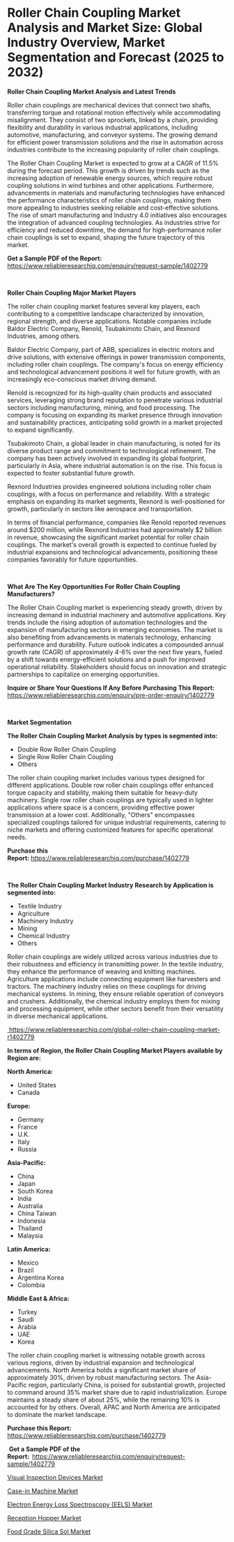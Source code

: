 <p><h1>Roller Chain Coupling Market Analysis and Market Size: Global Industry Overview, Market Segmentation and Forecast (2025 to 2032)</h1></p><p><strong>Roller Chain Coupling Market Analysis and Latest Trends</strong></p>
<p><p>Roller chain couplings are mechanical devices that connect two shafts, transferring torque and rotational motion effectively while accommodating misalignment. They consist of two sprockets, linked by a chain, providing flexibility and durability in various industrial applications, including automotive, manufacturing, and conveyor systems. The growing demand for efficient power transmission solutions and the rise in automation across industries contribute to the increasing popularity of roller chain couplings.</p><p>The Roller Chain Coupling Market is expected to grow at a CAGR of 11.5% during the forecast period. This growth is driven by trends such as the increasing adoption of renewable energy sources, which require robust coupling solutions in wind turbines and other applications. Furthermore, advancements in materials and manufacturing technologies have enhanced the performance characteristics of roller chain couplings, making them more appealing to industries seeking reliable and cost-effective solutions. The rise of smart manufacturing and Industry 4.0 initiatives also encourages the integration of advanced coupling technologies. As industries strive for efficiency and reduced downtime, the demand for high-performance roller chain couplings is set to expand, shaping the future trajectory of this market.</p></p>
<p><strong>Get a Sample PDF of the Report:&nbsp;</strong> <a href="https://www.reliableresearchiq.com/enquiry/request-sample/1402779?utm_campaign=1896&utm_medium=2&utm_source=Github&utm_content=ia&utm_term=12012025&utm_id=roller-chain-coupling">https://www.reliableresearchiq.com/enquiry/request-sample/1402779</a></p>
<p>&nbsp;</p>
<p><strong>Roller Chain Coupling Major Market Players</strong></p>
<p><p>The roller chain coupling market features several key players, each contributing to a competitive landscape characterized by innovation, regional strength, and diverse applications. Notable companies include Baldor Electric Company, Renold, Tsubakimoto Chain, and Rexnord Industries, among others.</p><p>Baldor Electric Company, part of ABB, specializes in electric motors and drive solutions, with extensive offerings in power transmission components, including roller chain couplings. The company's focus on energy efficiency and technological advancement positions it well for future growth, with an increasingly eco-conscious market driving demand.</p><p>Renold is recognized for its high-quality chain products and associated services, leveraging strong brand reputation to penetrate various industrial sectors including manufacturing, mining, and food processing. The company is focusing on expanding its market presence through innovation and sustainability practices, anticipating solid growth in a market projected to expand significantly.</p><p>Tsubakimoto Chain, a global leader in chain manufacturing, is noted for its diverse product range and commitment to technological refinement. The company has been actively involved in expanding its global footprint, particularly in Asia, where industrial automation is on the rise. This focus is expected to foster substantial future growth.</p><p>Rexnord Industries provides engineered solutions including roller chain couplings, with a focus on performance and reliability. With a strategic emphasis on expanding its market segments, Rexnord is well-positioned for growth, particularly in sectors like aerospace and transportation.</p><p>In terms of financial performance, companies like Renold reported revenues around $200 million, while Rexnord Industries had approximately $2 billion in revenue, showcasing the significant market potential for roller chain couplings. The market's overall growth is expected to continue fueled by industrial expansions and technological advancements, positioning these companies favorably for future opportunities.</p></p>
<p>&nbsp;</p>
<p><strong>What Are The Key Opportunities For Roller Chain Coupling Manufacturers?</strong></p>
<p><p>The Roller Chain Coupling market is experiencing steady growth, driven by increasing demand in industrial machinery and automotive applications. Key trends include the rising adoption of automation technologies and the expansion of manufacturing sectors in emerging economies. The market is also benefiting from advancements in materials technology, enhancing performance and durability. Future outlook indicates a compounded annual growth rate (CAGR) of approximately 4-6% over the next five years, fueled by a shift towards energy-efficient solutions and a push for improved operational reliability. Stakeholders should focus on innovation and strategic partnerships to capitalize on emerging opportunities.</p></p>
<p><strong>Inquire or Share Your Questions If Any Before Purchasing This Report:</strong> <a href="https://www.reliableresearchiq.com/enquiry/pre-order-enquiry/1402779?utm_campaign=1896&utm_medium=2&utm_source=Github&utm_content=ia&utm_term=12012025&utm_id=roller-chain-coupling">https://www.reliableresearchiq.com/enquiry/pre-order-enquiry/1402779</a></p>
<p>&nbsp;</p>
<p><strong>Market Segmentation</strong></p>
<p><strong>The Roller Chain Coupling Market Analysis by types is segmented into:</strong></p>
<p><ul><li>Double Row Roller Chain Coupling</li><li>Single Row Roller Chain Coupling</li><li>Others</li></ul></p>
<p><p>The roller chain coupling market includes various types designed for different applications. Double row roller chain couplings offer enhanced torque capacity and stability, making them suitable for heavy-duty machinery. Single row roller chain couplings are typically used in lighter applications where space is a concern, providing effective power transmission at a lower cost. Additionally, "Others" encompasses specialized couplings tailored for unique industrial requirements, catering to niche markets and offering customized features for specific operational needs.</p></p>
<p><strong>Purchase this Report:&nbsp;</strong><a href="https://www.reliableresearchiq.com/purchase/1402779?utm_campaign=1896&utm_medium=2&utm_source=Github&utm_content=ia&utm_term=12012025&utm_id=roller-chain-coupling">https://www.reliableresearchiq.com/purchase/1402779</a></p>
<p>&nbsp;</p>
<p><strong>The Roller Chain Coupling Market Industry Research by Application is segmented into:</strong></p>
<p><ul><li>Textile Industry</li><li>Agriculture</li><li>Machinery Industry</li><li>Mining</li><li>Chemical Industry</li><li>Others</li></ul></p>
<p><p>Roller chain couplings are widely utilized across various industries due to their robustness and efficiency in transmitting power. In the textile industry, they enhance the performance of weaving and knitting machines. Agriculture applications include connecting equipment like harvesters and tractors. The machinery industry relies on these couplings for driving mechanical systems. In mining, they ensure reliable operation of conveyors and crushers. Additionally, the chemical industry employs them for mixing and processing equipment, while other sectors benefit from their versatility in diverse mechanical applications.</p></p>
<p><a href="https://www.reliableresearchiq.com/global-roller-chain-coupling-market-r1402779?utm_campaign=1896&utm_medium=2&utm_source=Github&utm_content=ia&utm_term=12012025&utm_id=roller-chain-coupling">&nbsp;https://www.reliableresearchiq.com/global-roller-chain-coupling-market-r1402779</a></p>
<p><strong>In terms of Region, the Roller Chain Coupling Market Players available by Region are:</strong></p>
<p>
    <p> <strong> North America: </strong>
        <ul>
            <li>United States</li>
            <li>Canada</li>
        </ul>
        </p> 
    <p> <strong> Europe: </strong>
        <ul>
            <li>Germany</li>
            <li>France</li>
            <li>U.K.</li>
            <li>Italy</li>
            <li>Russia</li>
        </ul>
        </p> 
    <p> <strong> Asia-Pacific: </strong>
        <ul>
            <li>China</li>
            <li>Japan</li>
            <li>South Korea</li>
            <li>India</li>
            <li>Australia</li>
            <li>China Taiwan</li>
            <li>Indonesia</li>
            <li>Thailand</li>
            <li>Malaysia</li>
        </ul>
        </p> 
    <p> <strong> Latin America: </strong>
        <ul>
            <li>Mexico</li>
            <li>Brazil</li>
            <li>Argentina Korea</li>
            <li>Colombia</li>
        </ul>
        </p> 
    <p> <strong> Middle East & Africa: </strong>
        <ul>
            <li>Turkey</li>
            <li>Saudi</li>
            <li>Arabia</li>
            <li>UAE</li>
            <li>Korea</li>
        </ul>
    </p>
    </p>
<p><p>The roller chain coupling market is witnessing notable growth across various regions, driven by industrial expansion and technological advancements. North America holds a significant market share of approximately 30%, driven by robust manufacturing sectors. The Asia-Pacific region, particularly China, is poised for substantial growth, projected to command around 35% market share due to rapid industrialization. Europe maintains a steady share of about 25%, while the remaining 10% is accounted for by others. Overall, APAC and North America are anticipated to dominate the market landscape.</p></p>
<p><strong>Purchase this Report: </strong><a href="https://www.reliableresearchiq.com/purchase/1402779?utm_campaign=1896&utm_medium=2&utm_source=Github&utm_content=ia&utm_term=12012025&utm_id=roller-chain-coupling">https://www.reliableresearchiq.com/purchase/1402779</a></p>
<p>&nbsp;<strong>Get a Sample PDF of the Report:&nbsp;&nbsp;</strong><a href="https://www.reliableresearchiq.com/enquiry/request-sample/1402779?utm_campaign=1896&utm_medium=2&utm_source=Github&utm_content=ia&utm_term=12012025&utm_id=roller-chain-coupling">https://www.reliableresearchiq.com/enquiry/request-sample/1402779</a></p>
<p><strong></strong></p>
<p><p><a href="https://www.linkedin.com/pulse/market-growth-revenue-projections-visual-inspection-devices-ygvdf?utm_campaign=1896&utm_medium=2&utm_source=Github&utm_content=ia&utm_term=12012025&utm_id=roller-chain-coupling">Visual Inspection Devices Market</a></p><p><a href="https://www.linkedin.com/pulse/challenges-opportunities-case-in-machine-market-sales-volume-ipalf?utm_campaign=1896&utm_medium=2&utm_source=Github&utm_content=ia&utm_term=12012025&utm_id=roller-chain-coupling">Case-in Machine Market</a></p><p><a href="https://www.linkedin.com/pulse/theglobal-electron-energy-loss-spectroscopy-eels-market-sizeenormousand-mxy1f?utm_campaign=1896&utm_medium=2&utm_source=Github&utm_content=ia&utm_term=12012025&utm_id=roller-chain-coupling">Electron Energy Loss Spectroscopy (EELS) Market</a></p><p><a href="https://www.linkedin.com/pulse/comprehensive-study-reception-hopper-market-size-dynamics-projected-hzz5f?utm_campaign=1896&utm_medium=2&utm_source=Github&utm_content=ia&utm_term=12012025&utm_id=roller-chain-coupling">Reception Hopper Market</a></p><p><a href="https://www.linkedin.com/pulse/industry-growth-potential-food-grade-silica-sol-market-forecasted-rhk8f?utm_campaign=1896&utm_medium=2&utm_source=Github&utm_content=ia&utm_term=12012025&utm_id=roller-chain-coupling">Food Grade Silica Sol Market</a></p></p>